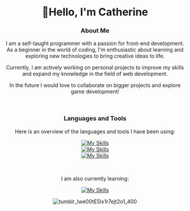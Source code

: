 <h1 align="center">👋Hello, I'm Catherine</h1>

<h3 align="center">About Me</h3>
<p align="center">I am a self-taught programmer with a passion for front-end development. As a beginner in the world of coding, I'm enthusiastic about learning and exploring new technologies to bring creative ideas to life.</p>
<p align="center">Currently, I am actively working on personal projects to improve my skills and expand my knowledge in the field of web development. </p>
<p align="center">In the future I would love to collaborate on bigger projects and explore game development!</p>

<br>
<h3 align="center">Languages and Tools</h3>
<p align="center">Here is an overview of the languages and tools I have been using:</p>

<div align="center">

  [![My Skills](https://skillicons.dev/icons?i=html,css,js)](https://skillicons.dev) <br>
  [![My Skills](https://skillicons.dev/icons?i=nodejs,mysql,express)](https://skillicons.dev) <br>
  [![My Skills](https://skillicons.dev/icons?i=vscode,github,git,figma)](https://skillicons.dev)
</div>

<br>

<p align="center">I am also currently learning:</p>

<div align="center">
  
  [![My Skills](https://skillicons.dev/icons?i=cs,blender,godot)](https://skillicons.dev)
</div>

<div align="center">
  
  ![tumblr_lwe00tE5Ix1r7ejt2o1_400](https://github.com/Catherine-99/Catherine-99/assets/142168043/21e17fd6-bb08-4c60-81ab-86d0d8b568c0)
</div>


<!---
Catherine-99/Catherine-99 is a ✨ special ✨ repository because its `README.md` (this file) appears on your GitHub profile.
You can click the Preview link to take a look at your changes.
--->

